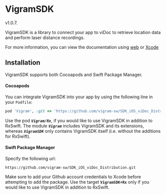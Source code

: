 # VigramSDK
v1.0.7.

VigramSDK is a library to connect your app to viDoc to retrieve location data and perform laser distance recordings.

For more information, you can view the documentation using [web](https://vigram-sw.github.io/SDK_iOS_viDoc_Distribution/documentation/vigramsdk/)  or [Xcode](https://vigram-sw.github.io/SDK_iOS_viDoc_Distribution/tutorials/viewdocs/)

## Installation

VigramSDK supports both Cocoapods and Swift Package Manager.

#### Cocoapods

You can integrate VigramSDK into your app by using the following line in your `Podfile`:

```ruby
pod 'Vigram', :git => 'https://github.com/vigram-sw/SDK_iOS_viDoc_Distribution.git'
```

Use the pod _**`Vigram/Rx`**_, if you would like to use VigramSDK in addition to RxSwift. The module _**`Vigram`**_ includes VigramSDK and its extensions, whereas _**`VigramSDK`**_ only contains VigramSDK itself (i.e. without the additions for RxSwift).

#### Swift Package Manager

Specify the following url:

```
https://github.com/vigram-sw/SDK_iOS_viDoc_Distribution.git
```

Make sure to add your Github account credentials to Xcode before attempting to add the package.
Use the target **`VigramSDK+Rx`** only if you would like to use VigramSDK in addition to RxSwift.
